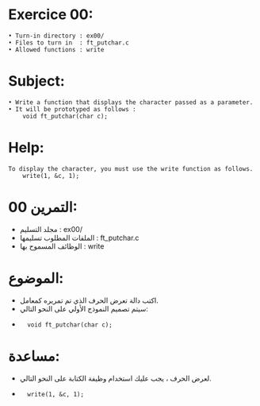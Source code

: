 # Exercice 00:
	• Turn-in directory : ex00/
	• Files to turn in  : ft_putchar.c
	• Allowed functions : write
# Subject:
	• Write a function that displays the character passed as a parameter.
	• It will be prototyped as follows :
		void ft_putchar(char c);
# Help:
	To display the character, you must use the write function as follows.
		write(1, &c, 1);

# التمرين 00:
*	 مجلد التسليم : ex00/
*	 الملفات المطلوب تسليمها  : ft_putchar.c
*	 الوظائف المسموح بها : write
# الموضوع:
*	 اكتب دالة تعرض الحرف الذي تم تمريره كمعامل.
*	 سيتم تصميم النموذج الأولي على النحو التالي:
*		void ft_putchar(char c);
# مساعدة:
*	لعرض الحرف ، يجب عليك استخدام وظيفة الكتابة على النحو التالي.
*		write(1, &c, 1);
